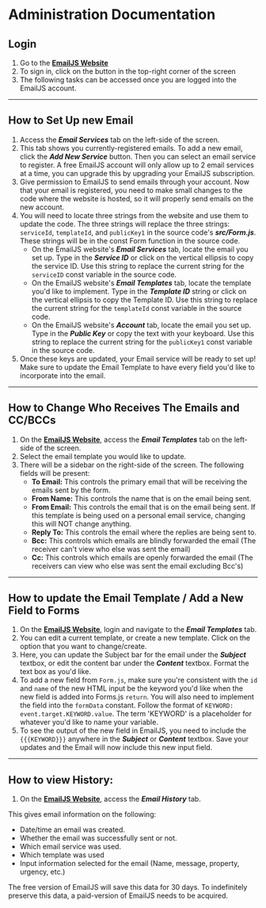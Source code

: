 # Administration Documentation

## Login

1. Go to the **[EmailJS Website](https://www.emailjs.com/)**
2. To sign in, click on the button in the top-right corner of the screen
3. The following tasks can be accessed once you are logged into the EmailJS account.
---

## How to Set Up new Email

1. Access the ***Email Services*** tab on the left-side of the screen.
2. This tab shows you currently-registered emails. To add a new email, click the ***Add New Service*** button. 
Then you can select an email service to register. A free EmailJS account will only allow up to 2 email services at a
time, you can upgrade this by upgrading your EmailJS subscription.
3. Give permission to EmailJS to send emails through your account. Now that your email is registered, you need to make
small changes to the code where the website is hosted, so it will properly send emails on the new account.
4. You will need to locate three strings from the website and use them to update the code. The three strings will 
replace the three strings: `serviceId`, `templateId`, and `publicKey1` in the source code's ***src/Form.js***. These strings
will be in the const Form function in the source code.
   - On the EmailJS website's ***Email Services*** tab, locate the email you set up. Type in the ***Service ID*** or click on 
the vertical ellipsis to copy the service ID. Use this string to replace the current string for the `serviceID` const 
variable in the source code.
   - On the EmailJS website's ***Email Templates*** tab, locate the template you'd like to implement. Type in the
     ***Template ID*** string or click on the vertical ellipsis to copy the Template ID. Use this string to replace the current 
string for the `templateId` const variable in the source code.
   - On the EmailJS website's ***Account*** tab, locate the email you set up. Type in the ***Public Key*** or copy the text with
your keyboard. Use this string to replace the current string for the `publicKey1` const variable in the source code.
5. Once these keys are updated, your Email service will be ready to set up! Make sure to update the Email Template to
have every field you'd like to incorporate into the email.

---

## How to Change Who Receives The Emails and CC/BCCs

1. On the **[EmailJS Website](https://www.emailjs.com/)**, access the ***Email Templates*** tab on the left-side of the
screen. 
2. Select the email template you would like to update. 
3. There will be a sidebar on the right-side of the screen. The following fields will be present:
   - **To Email:** This controls the primary email that will be receiving the emails sent by the form.
   - **From Name:** This controls the name that is on the email being sent.
   - **From Email:** This controls the email that is on the email being sent. If this template is being used on a personal
email service, changing this will NOT change anything.
   - **Reply To:** This controls the email where the replies are being sent to.
   - **Bcc:** This controls which emails are blindly forwarded the email (The receiver can't view who else was sent the email)
   - **Cc:** This controls which emails are openly forwarded the email (The receivers can view who else was sent the email excluding Bcc's)

---

## How to update the Email Template / Add a New Field to Forms

1. On the **[EmailJS Website](https://www.emailjs.com/)**, login and navigate to the ***Email Templates*** tab. 
2. You can edit a current template, or create a new template. Click on the option that you want to change/create.
3. Here, you can update the Subject bar for the email under the ***Subject*** textbox, or edit the content bar under the
   ***Content*** textbox. Format the text box as you'd like.
4. To add a new field from `Form.js`, make sure you're consistent with the `id` and `name` of the new HTML input be the 
keyword you'd like when the new field is added into Forms.js `return`. You will also need to implement the field into 
the `formData` constant. Follow the format of `KEYWORD: event.target.KEYWORD.value`. The term 'KEYWORD' is a placeholder
for whatever you'd like to name your variable.
5. To see the output of the new field in EmailJS, you need to include the `{{{KEYWORD}}}` anywhere in the ***Subject*** or
***Content*** textbox. Save your updates and the Email will now include this new input field.


---

## How to view History: 

1. On the **[EmailJS Website](https://www.emailjs.com/)**, access the ***Email History*** tab. 

This gives email information on the following:
- Date/time an email was created.
- Whether the email was successfully sent or not.
- Which email service was used.
- Which template was used
- Input information selected for the email (Name, message, property, urgency, etc.)

The free version of EmailJS will save this data for 30 days. To indefinitely preserve this data, a paid-version of 
EmailJS needs to be acquired.

